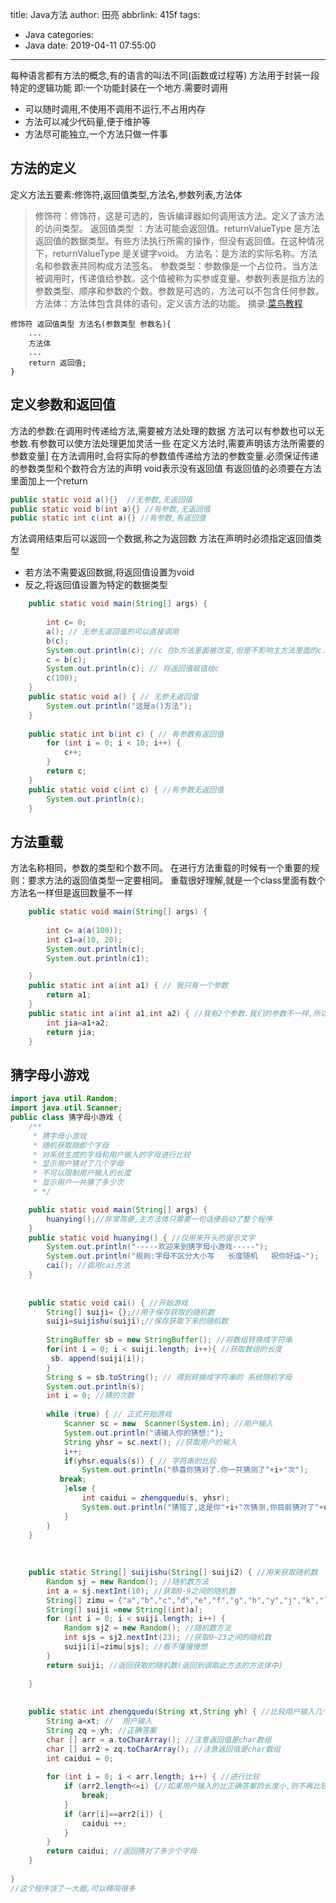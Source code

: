 title: Java方法
author: 田亮
abbrlink: 415f
tags:
  - Java
categories:
  - Java
date: 2019-04-11 07:55:00
---
每种语言都有方法的概念,有的语言的叫法不同(函数或过程等)
方法用于封装一段特定的逻辑功能 即:一个功能封装在一个地方.需要时调用
- 可以随时调用,不使用不调用不运行,不占用内存
- 方法可以减少代码量,便于维护等
- 方法尽可能独立,一个方法只做一件事

<!--more-->
## 方法的定义
定义方法五要素:修饰符,返回值类型,方法名,参数列表,方法体
>修饰符：修饰符，这是可选的，告诉编译器如何调用该方法。定义了该方法的访问类型。
返回值类型 ：方法可能会返回值。returnValueType 是方法返回值的数据类型。有些方法执行所需的操作，但没有返回值。在这种情况下，returnValueType 是关键字void。
方法名：是方法的实际名称。方法名和参数表共同构成方法签名。
参数类型：参数像是一个占位符。当方法被调用时，传递值给参数。这个值被称为实参或变量。参数列表是指方法的参数类型、顺序和参数的个数。参数是可选的，方法可以不包含任何参数。
方法体：方法体包含具体的语句，定义该方法的功能。
摘录:<a href="http://www.runoob.com/java/java-methods.html">菜鸟教程</a>
```
修饰符 返回值类型 方法名(参数类型 参数名){
    ...
    方法体
    ...
    return 返回值;
}
```
## 定义参数和返回值
方法的参数:在调用时传递给方法,需要被方法处理的数据
方法可以有参数也可以无参数.有参数可以使方法处理更加灵活一些
在定义方法时,需要声明该方法所需要的参数变量]
在方法调用时,会将实际的参数值传递给方法的参数变量.必须保证传递的参数类型和个数符合方法的声明
void表示没有返回值
有返回值的必须要在方法里面加上一个return
```Java
public static void a(){}  //无参数,无返回值
public static void b(int a){} //有参数,无返回值
public static int c(int a){} //有参数,有返回值
```
方法调用结束后可以返回一个数据,称之为返回数
方法在声明时必须指定返回值类型
   - 若方法不需要返回数据,将返回值设置为void
   - 反之,将返回值设置为特定的数据类型

```Java
	public static void main(String[] args) {
	
		int c= 0;
		a(); // 无参无返回值的可以直接调用
		b(c); 
		System.out.println(c); //c 在b方法里面被改变,但是不影响主方法里面的c. 因为这是2个不同的c.重名罢了
		c = b(c);
		System.out.println(c); // 将返回值赋值给c
		c(100); 
	}
	public static void a() { // 无参无返回值
		System.out.println("这是a()方法");
	}
	
	public static int b(int c) { // 有参数有返回值
		for (int i = 0; i < 10; i++) {
			c++;
		}
		return c;
	}
	public static void c(int c) { //有参数无返回值
		System.out.println(c);
	}
```
## 方法重载
方法名称相同，参数的类型和个数不同。
在进行方法重载的时候有一个重要的规则：要求方法的返回值类型一定要相同。
重载很好理解,就是一个class里面有数个方法名一样但是返回数量不一样
```Java
	public static void main(String[] args) {
	
		int c= a(a(100));
		int c1=a(10, 20);
		System.out.println(c);
		System.out.println(c1);

	}
	public static int a(int a1) { // 我只有一个参数
		return a1;
	}
	public static int a(int a1,int a2) { //我有2个参数.我们的参数不一样,所以不要调用混了哦
		int jia=a1+a2;
		return jia;
	}
```
## 猜字母小游戏
```Java
import java.util.Random;
import java.util.Scanner;
public class 猜字母小游戏 {
	/**
	 * 猜字母小游戏
	 * 随机获取随即个字母
	 * 对系统生成的字母和用户输入的字母进行比较
	 * 显示用户猜对了几个字母
	 * 不可以限制用户输入的长度
	 * 显示用户一共猜了多少次
	 * */

	public static void main(String[] args) {
		huanying();//非常简便,主方法体只需要一句话便启动了整个程序
	}
	public static void huanying() { //仅用来开头的提示文字
		System.out.println("-----欢迎来到猜字母小游戏-----");
		System.out.println("规则:字母不区分大小写   长度随机   祝你好运~");
		cai(); //调用cai方法
	}
	
	
	public static void cai() { //开始游戏
		String[] suiji= {};//用于保存获取的随机数
		suiji=suijishu(suiji);//保存获取下来的随机数
		
		StringBuffer sb = new StringBuffer(); //将数组转换成字符串
		for(int i = 0; i < suiji.length; i++){ //获取数组的长度
		 sb. append(suiji[i]);
		}
		String s = sb.toString(); // 得到转换成字符串的 系统随机字母
		System.out.println(s);
		int i = 0; //猜的次数
		
		while (true) { // 正式开始游戏
			Scanner sc = new  Scanner(System.in); //用户输入
			System.out.println("请输入你的猜想:");
			String yhsr = sc.next(); //获取用户的输入
			i++;
			if(yhsr.equals(s)) { // 字符串的比较
				System.out.println("恭喜你猜对了.你一共猜测了"+i+"次");
           break;
			}else {
				int caidui = zhengquedu(s, yhsr);
				System.out.println("猜错了,这是你"+i+"次猜测,你目前猜对了"+caidui+"个字母");
			}
		}
	}
	
	
	
	public static String[] suijishu(String[] suiji2) { //用来获取随机数
		Random sj = new Random(); //随机数方法
		int a = sj.nextInt(10); //获取0-9之间的随机数
		String[] zimu = {"a","b","c","d","e","f","g","h","y","j","k","l","m","n","o","p","q","i","s","t","u","v","w","x","y","z"};
		String[] suiji =new String[(int)a];
		for (int i = 0; i < suiji.length; i++) {
			Random sj2 = new Random(); //随机数方法
			int sjs = sj2.nextInt(23); //获取0~23之间的随机数
			suiji[i]=zimu[sjs]; //看不懂慢慢想
		}
		return suiji; //返回获取的随机数(返回到调取此方法的方法体中)
		
	}
	
	
	public static int zhengquedu(String xt,String yh) { //比较用户输入几个正确答案
		String a=xt; //  用户输入
		String zq = yh; //正确答案
		char [] arr = a.toCharArray(); //注意返回值是char数组
		char [] arr2 = zq.toCharArray(); //注意返回值是char数组
		int caidui = 0;
		
		for (int i = 0; i < arr.length; i++) { //进行比较
			if (arr2.length<=i) {//如果用户输入的比正确答案的长度小,则不再比较
				break;
			}
			if (arr[i]==arr2[i]) {
				caidui ++;
			}
		}
		return caidui; //返回猜对了多少个字母
	}
	
}
//这个程序饶了一大圈,可以精简很多
```













